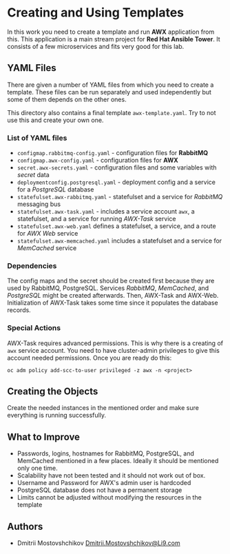 # Creating and Using Templates

In this work you need to create a template and run **AWX** application from this. This application is a main stream project for **Red Hat Ansible Tower**. It consists of a few microservices and fits very good for this lab.


## YAML Files

There are given a number of YAML files from which you need to create a template. These files can be run separately and used independently but some of them depends on the other ones.

This directory also contains a final template `awx-template.yaml`. Try to not use this and create your own one.

### List of YAML files

- `configmap.rabbitmq-config.yaml` - configuration files for **RabbitMQ**
- `configmap.awx-config.yaml` - configuration files for **AWX**
- `secret.awx-secrets.yaml` - configuration files and some variables with *secret* data
- `deploymentconfig.postgresql.yaml` - deployment config and a service for a *PostgreSQL* database
- `statefulset.awx-rabbitmq.yaml` - statefulset and a service for *RabbitMQ* messaging bus
- `statefulset.awx-task.yaml` - includes a service account `awx`, a statefulset, and a service for running *AWX-Task* service
- `statefulset.awx-web.yaml` defines a statefulset, a service, and a route for *AWX Web* service
- `statefulset.awx-memcached.yaml` includes a statefulset and a service for *MemCached* service



### Dependencies


The config maps and the secret should be created first because they are used by RabbitMQ, PostgreSQL. Services 
*RabbitMQ*, *MemCached*, and *PostgreSQL* might be created afterwards. 
Then, AWX-Task and AWX-Web. Initialization of AWX-Task takes some time since it populates the database records.


### Special Actions

AWX-Task requires advanced permissions. This is why there is a creating of `awx` service account. 
You need to have cluster-admin privileges to give this account needed permissions. Once you are ready do this:

    oc adm policy add-scc-to-user privileged -z awx -n <project>


## Creating the Objects

Create the needed instances in the mentioned order and make sure everything is running successfully.


## What to Improve

* Passwords, logins, hostnames for RabbitMQ, PostgreSQL, and MemCached mentioned in a few places. Ideally it should be mentioned only one time.
* Scalability have not been tested and it should not work out of box.
* Username and Password for AWX's admin user is hardcoded
* PostgreSQL database does not have a permanent storage
* Limits cannot be adjusted without modifying the resources in the template


## Authors

* Dmitrii Mostovshchikov <Dmitrii.Mostovshchikov@Li9.com>


